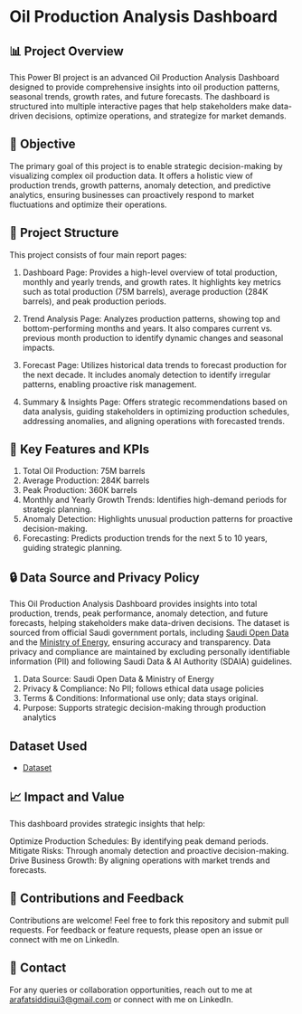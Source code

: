 # Oil Production Analysis Dashboard

## 📊 Project Overview
This Power BI project is an advanced Oil Production Analysis Dashboard designed to provide comprehensive insights into oil production patterns, seasonal trends, growth rates, and future forecasts. The dashboard is structured into multiple interactive pages that help stakeholders make data-driven decisions, optimize operations, and strategize for market demands.

## 🎯 Objective
The primary goal of this project is to enable strategic decision-making by visualizing complex oil production data. It offers a holistic view of production trends, growth patterns, anomaly detection, and predictive analytics, ensuring businesses can proactively respond to market fluctuations and optimize their operations.

## 📁 Project Structure
This project consists of four main report pages:

1. Dashboard Page: Provides a high-level overview of total production, monthly and yearly trends, and growth rates. It highlights key metrics such as total production (75M barrels), average production (284K barrels), and peak production periods.

2. Trend Analysis Page: Analyzes production patterns, showing top and bottom-performing months and years. It also compares current vs. previous month production to identify dynamic changes and seasonal impacts.

3. Forecast Page: Utilizes historical data trends to forecast production for the next decade. It includes anomaly detection to identify irregular patterns, enabling proactive risk management.
   
4. Summary & Insights Page: Offers strategic recommendations based on data analysis, guiding stakeholders in optimizing production schedules, addressing anomalies, and aligning operations with forecasted trends.

## 🔑 Key Features and KPIs

1. Total Oil Production: 75M barrels
2. Average Production: 284K barrels
3. Peak Production: 360K barrels
4. Monthly and Yearly Growth Trends: Identifies high-demand periods for strategic planning.
5. Anomaly Detection: Highlights unusual production patterns for proactive decision-making.
6. Forecasting: Predicts production trends for the next 5 to 10 years, guiding strategic planning.

## 🔒 Data Source and Privacy Policy

This Oil Production Analysis Dashboard provides insights into total production, trends, peak performance, anomaly detection, and future forecasts, helping stakeholders make data-driven decisions. The dataset is sourced from official Saudi government portals, including <a href="https://open.data.gov.sa/en/home">Saudi Open Data<a/> and the <a href="https://www.moenergy.gov.sa/en/Pages/default.aspx">Ministry of Energy<a/>, ensuring accuracy and transparency. Data privacy and compliance are maintained by excluding personally identifiable information (PII) and following Saudi Data & AI Authority (SDAIA) guidelines.

1. Data Source: Saudi Open Data & Ministry of Energy
2. Privacy & Compliance: No PII; follows ethical data usage policies
3. Terms & Conditions: Informational use only; data stays original.
4. Purpose: Supports strategic decision-making through production analytics

## Dataset Used
- <a href="https://github.com/Arafat3-DA/Oil-Production-Analysis-Report/blob/main/Dataset.csv">Dataset<a/>

## 📈 Impact and Value

This dashboard provides strategic insights that help:

Optimize Production Schedules: By identifying peak demand periods.
Mitigate Risks: Through anomaly detection and proactive decision-making.
Drive Business Growth: By aligning operations with market trends and forecasts.

## 🤝 Contributions and Feedback
Contributions are welcome! Feel free to fork this repository and submit pull requests. For feedback or feature requests, please open an issue or connect with me on LinkedIn.

## 📧 Contact
For any queries or collaboration opportunities, reach out to me at arafatsiddiqui3@gmail.com or connect with me on LinkedIn.
